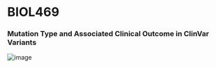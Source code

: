 # BIOL469

### Mutation Type and Associated Clinical Outcome in ClinVar Variants
![image](https://github.com/alex137911/BIOL469/assets/78928747/143d54df-96d6-406f-a62d-28c490c66536)
